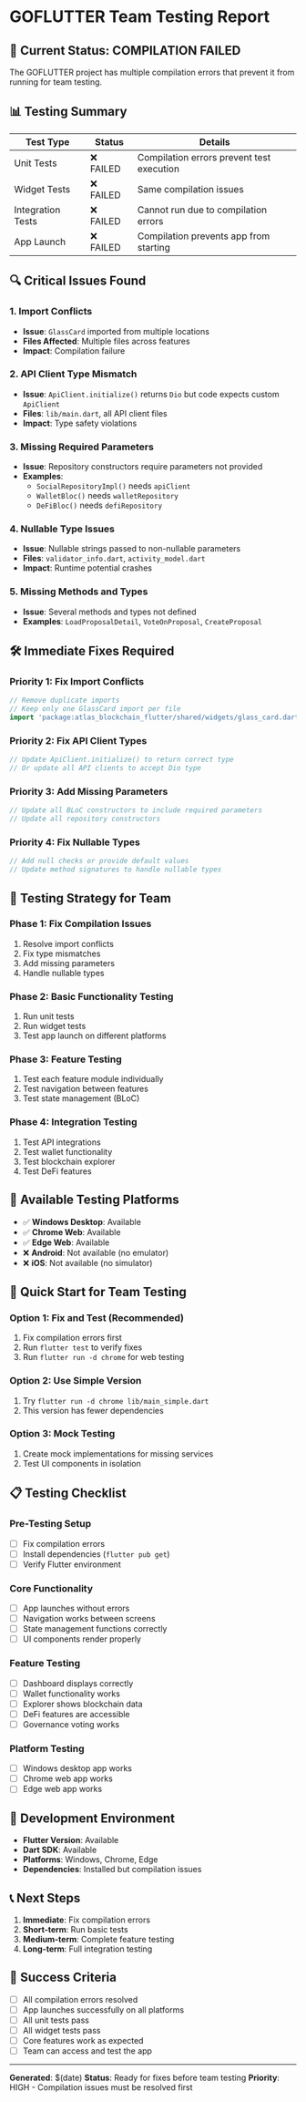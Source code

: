 # GOFLUTTER Team Testing Report

## 🚨 Current Status: COMPILATION FAILED

The GOFLUTTER project has multiple compilation errors that prevent it from running for team testing.

## 📊 Testing Summary

| Test Type | Status | Details |
|-----------|--------|---------|
| Unit Tests | ❌ FAILED | Compilation errors prevent test execution |
| Widget Tests | ❌ FAILED | Same compilation issues |
| Integration Tests | ❌ FAILED | Cannot run due to compilation errors |
| App Launch | ❌ FAILED | Compilation prevents app from starting |

## 🔍 Critical Issues Found

### 1. Import Conflicts
- **Issue**: `GlassCard` imported from multiple locations
- **Files Affected**: Multiple files across features
- **Impact**: Compilation failure

### 2. API Client Type Mismatch
- **Issue**: `ApiClient.initialize()` returns `Dio` but code expects custom `ApiClient`
- **Files**: `lib/main.dart`, all API client files
- **Impact**: Type safety violations

### 3. Missing Required Parameters
- **Issue**: Repository constructors require parameters not provided
- **Examples**: 
  - `SocialRepositoryImpl()` needs `apiClient`
  - `WalletBloc()` needs `walletRepository`
  - `DeFiBloc()` needs `defiRepository`

### 4. Nullable Type Issues
- **Issue**: Nullable strings passed to non-nullable parameters
- **Files**: `validator_info.dart`, `activity_model.dart`
- **Impact**: Runtime potential crashes

### 5. Missing Methods and Types
- **Issue**: Several methods and types not defined
- **Examples**: `LoadProposalDetail`, `VoteOnProposal`, `CreateProposal`

## 🛠️ Immediate Fixes Required

### Priority 1: Fix Import Conflicts
```dart
// Remove duplicate imports
// Keep only one GlassCard import per file
import 'package:atlas_blockchain_flutter/shared/widgets/glass_card.dart';
```

### Priority 2: Fix API Client Types
```dart
// Update ApiClient.initialize() to return correct type
// Or update all API clients to accept Dio type
```

### Priority 3: Add Missing Parameters
```dart
// Update all BLoC constructors to include required parameters
// Update all repository constructors
```

### Priority 4: Fix Nullable Types
```dart
// Add null checks or provide default values
// Update method signatures to handle nullable types
```

## 🎯 Testing Strategy for Team

### Phase 1: Fix Compilation Issues
1. Resolve import conflicts
2. Fix type mismatches
3. Add missing parameters
4. Handle nullable types

### Phase 2: Basic Functionality Testing
1. Run unit tests
2. Run widget tests
3. Test app launch on different platforms

### Phase 3: Feature Testing
1. Test each feature module individually
2. Test navigation between features
3. Test state management (BLoC)

### Phase 4: Integration Testing
1. Test API integrations
2. Test wallet functionality
3. Test blockchain explorer
4. Test DeFi features

## 📱 Available Testing Platforms

- ✅ **Windows Desktop**: Available
- ✅ **Chrome Web**: Available  
- ✅ **Edge Web**: Available
- ❌ **Android**: Not available (no emulator)
- ❌ **iOS**: Not available (no simulator)

## 🚀 Quick Start for Team Testing

### Option 1: Fix and Test (Recommended)
1. Fix compilation errors first
2. Run `flutter test` to verify fixes
3. Run `flutter run -d chrome` for web testing

### Option 2: Use Simple Version
1. Try `flutter run -d chrome lib/main_simple.dart`
2. This version has fewer dependencies

### Option 3: Mock Testing
1. Create mock implementations for missing services
2. Test UI components in isolation

## 📋 Testing Checklist

### Pre-Testing Setup
- [ ] Fix compilation errors
- [ ] Install dependencies (`flutter pub get`)
- [ ] Verify Flutter environment

### Core Functionality
- [ ] App launches without errors
- [ ] Navigation works between screens
- [ ] State management functions correctly
- [ ] UI components render properly

### Feature Testing
- [ ] Dashboard displays correctly
- [ ] Wallet functionality works
- [ ] Explorer shows blockchain data
- [ ] DeFi features are accessible
- [ ] Governance voting works

### Platform Testing
- [ ] Windows desktop app works
- [ ] Chrome web app works
- [ ] Edge web app works

## 🔧 Development Environment

- **Flutter Version**: Available
- **Dart SDK**: Available
- **Platforms**: Windows, Chrome, Edge
- **Dependencies**: Installed but compilation issues

## 📞 Next Steps

1. **Immediate**: Fix compilation errors
2. **Short-term**: Run basic tests
3. **Medium-term**: Complete feature testing
4. **Long-term**: Full integration testing

## 🎯 Success Criteria

- [ ] All compilation errors resolved
- [ ] App launches successfully on all platforms
- [ ] All unit tests pass
- [ ] All widget tests pass
- [ ] Core features work as expected
- [ ] Team can access and test the app

---

**Generated**: $(date)
**Status**: Ready for fixes before team testing
**Priority**: HIGH - Compilation issues must be resolved first
